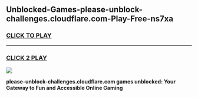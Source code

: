
## Unblocked-Games-please-unblock-challenges.cloudflare.com-Play-Free-ns7xa
<h3>
<a href="https://premium76.site?title=please-unblock-challenges.cloudflare.com&ref=23A">CLICK TO PLAY</a></h3>
<hr>

<h3>
<a href="https://premium76.site?title=please-unblock-challenges.cloudflare.com&ref=23A">CLICK 2 PLAY</a>
  
</h3>

<a href="https://premium76.site?title=please-unblock-challenges.cloudflare.com&ref=23A"><img src="https://clearcache.store/games.png"></a>


**please-unblock-challenges.cloudflare.com games unblocked: Your Gateway to Fun and Accessible Online Gaming**
